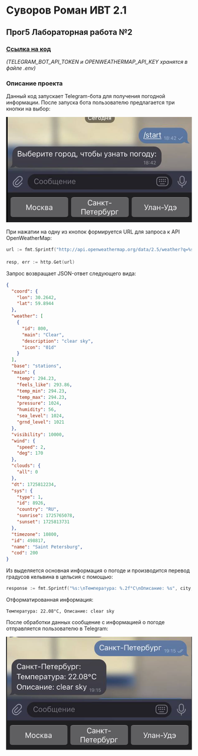 # Суворов Роман ИВТ 2.1

## Прог5 Лабораторная работа №2

### [Ссылка на код](https://github.com/webbsalad/go-weather-bot)

_(TELEGRAM_BOT_API_TOKEN и OPENWEATHERMAP_API_KEY хранятся в файле .env)_

### Описание проекта

Данный код запускает Telegram-бота для получения погодной информации. После запуска бота пользователю предлагается три кнопки на выбор:

![](photos/1.png)


При нажатии на одну из кнопок формируется URL для запроса к API OpenWeatherMap:
```go
url := fmt.Sprintf("http://api.openweathermap.org/data/2.5/weather?q=%s&appid=%s", cityName, apiKey)

resp, err := http.Get(url)
```

Запрос возвращает JSON-ответ следующего вида:
```json
{
  "coord": {
    "lon": 30.2642,
    "lat": 59.8944
  },
  "weather": [
    {
      "id": 800,
      "main": "Clear",
      "description": "clear sky",
      "icon": "01d"
    }
  ],
  "base": "stations",
  "main": {
    "temp": 294.23,
    "feels_like": 293.86,
    "temp_min": 294.23,
    "temp_max": 294.23,
    "pressure": 1024,
    "humidity": 56,
    "sea_level": 1024,
    "grnd_level": 1021
  },
  "visibility": 10000,
  "wind": {
    "speed": 2,
    "deg": 170
  },
  "clouds": {
    "all": 0
  },
  "dt": 1725812234,
  "sys": {
    "type": 1,
    "id": 8926,
    "country": "RU",
    "sunrise": 1725765078,
    "sunset": 1725813731
  },
  "timezone": 10800,
  "id": 498817,
  "name": "Saint Petersburg",
  "cod": 200
}
```

Из выделяется основная информация о погоде и производится перевод градусов кельвина в цельсия с помощью:
```go
response := fmt.Sprintf("%s:\nТемпература: %.2f°C\nОписание: %s", city, weatherData.Main.Temp-273.15, weatherData.Weather[0].Description)
```

Отформатированная информация:
```text
Температура: 22.08°C, Описание: clear sky
```

После обработки данных сообщение с информацией о погоде отправляется пользователю в Telegram:

![](photos/2.png)
